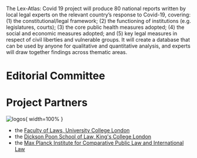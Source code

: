 The Lex-Atlas: Covid 19 project will produce 80 national reports written by local legal experts on the relevant country’s response to Covid-19, covering: (1) the constitutional/legal framework; (2) the functioning of institutions (e.g. legislatures, courts); (3) the core public health measures adopted; (4) the social and economic measures adopted; and (5) key legal measures in respect of civil liberties and vulnerable groups. It will create a database that can be used by anyone for qualitative and quantitative analysis, and experts will draw together findings across thematic areas.

# Editorial Committee

# Project Partners

![logos](/img/logos.jpg){ width=100% }

* the [Faculty of Laws, University College London](https://laws.ucl.ac.uk)
* the [Dickson Poon School of Law, King's College London](https://www.kcl.ac.uk/law)
* the [Max Planck Institute for Comparative Public Law and International Law](https://www.mpil.de/en/pub/news.cfm)

